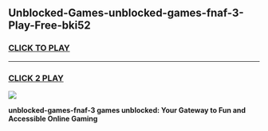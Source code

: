 
## Unblocked-Games-unblocked-games-fnaf-3-Play-Free-bki52
<h3>
<a href="https://premium76.site?title=unblocked-games-fnaf-3&ref=21A">CLICK TO PLAY</a></h3>
<hr>

<h3>
<a href="https://premium76.site?title=unblocked-games-fnaf-3&ref=21A">CLICK 2 PLAY</a>
  
</h3>

<a href="https://premium76.site?title=unblocked-games-fnaf-3&ref=21A"><img src="https://clearcache.store/games.png"></a>


**unblocked-games-fnaf-3 games unblocked: Your Gateway to Fun and Accessible Online Gaming**

